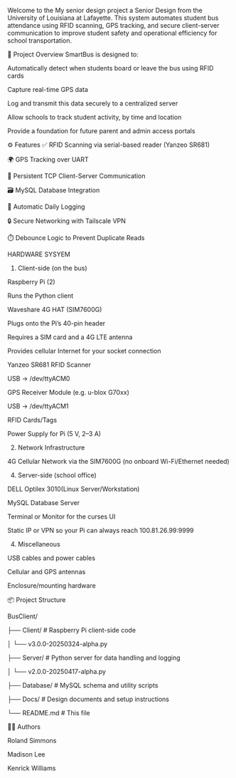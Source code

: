 Welcome to the My senior design project a Senior Design from the University of Louisiana at Lafayette. This system automates student bus attendance using RFID scanning, GPS tracking, and secure client-server communication to improve student safety and operational efficiency for school transportation.



📌 Project Overview
SmartBus is designed to:

Automatically detect when students board or leave the bus using RFID cards

Capture real-time GPS data

Log and transmit this data securely to a centralized server

Allow schools to track student activity, by time and location

Provide a foundation for future parent and admin access portals

⚙️ Features
✅ RFID Scanning via serial-based reader (Yanzeo SR681)

🌍 GPS Tracking over UART

🔗 Persistent TCP Client-Server Communication

🗃️ MySQL Database Integration

📁 Automatic Daily Logging

🔒 Secure Networking with Tailscale VPN

⏱️ Debounce Logic to Prevent Duplicate Reads

HARDWARE SYSYEM

1) Client-side (on the bus)
   
Raspberry Pi (2)

Runs the Python client

Waveshare 4G HAT (SIM7600G)

Plugs onto the Pi’s 40-pin header

Requires a SIM card and a 4G LTE antenna

Provides cellular Internet for your socket connection

Yanzeo SR681 RFID Scanner

USB → /dev/ttyACM0

GPS Receiver Module (e.g. u-blox G70xx)

USB → /dev/ttyACM1

RFID Cards/Tags

Power Supply for Pi (5 V, 2–3 A)

2) Network Infrastructure
   
4G Cellular Network via the SIM7600G (no onboard Wi-Fi/Ethernet needed)

4) Server-side (school office)
   
DELL Optilex 3010(Linux Server/Workstation)

MySQL Database Server

Terminal or Monitor for the curses UI

Static IP or VPN so your Pi can always reach 100.81.26.99:9999

4) Miscellaneous
   
USB cables and power cables

Cellular and GPS antennas

Enclosure/mounting hardware

📦 Project Structure

BusClient/

├── Client/                # Raspberry Pi client-side code

│   └── v3.0.0-20250324-alpha.py

├── Server/                # Python server for data handling and logging

│   └── v2.0.0-20250417-alpha.py

├── Database/              # MySQL schema and utility scripts

├── Docs/                  # Design documents and setup instructions

└── README.md              # This file


👨‍💻 Authors

Roland Simmons

Madison Lee

Kenrick Williams
